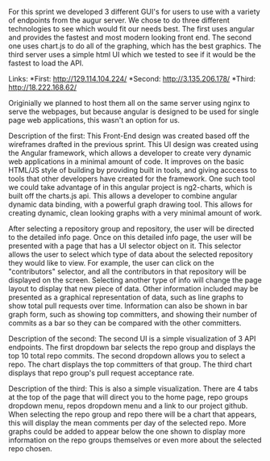 For this sprint we developed 3 different GUI's for users to use with a variety of endpoints from the augur server. We chose to do three different technologies to see which would fit our needs best. The first uses angular and provides the fastest and most modern looking front end. The second one uses chart.js to do all of the graphing, which has the best graphics. The third server uses a simple html UI which we tested to see if it would be the fastest to load the API.

Links: 
  *First: http://129.114.104.224/
  *Second: http://3.135.206.178/
  *Third: http://18.222.168.62/
  
 Originially we planned to host them all on the same server using nginx to serve the webpages, but because angular is designed to be used for single page web applications, this wasn't an option for us. 

Description of the first: This Front-End design was created based off the wireframes drafted in the previous sprint. This UI design was created using the Angular framework, which allows a developer to create very dynamic web applications in a minimal amount of code. It improves on the basic HTML/JS style of building by providing built in tools, and giving acccess to tools that other developers have created for the framework. One such tool we could take advantage of in this angular project is ng2-charts, which is built off the charts.js api. This allows a developer to combine angular dynamic data binding, with a powerful graph drawing tool. This allows for creating dynamic, clean looking graphs with a very minimal amount of work.
  
After selecting a repository group and repository, the user will be directed to the detailed info page. Once on this detailed info page, the user will be presented with a page that has a UI selector object on it. This selector allows the user to select which type of data about the selected repository they would like to view. For example, the user can click on the "contributors" selector, and all the contributors in that repository will be displayed on the screen. Selecting another type of info will change the page layout to display that new piece of data. Other information included may be presented as a graphical representation of data, such as line graphs to show total pull requests over time. Information can also be shown in bar graph form, such as showing top committers, and showing their number of commits as a bar so they can be compared with the other committers.

Description of the second: The second UI is a simple visualization of 3 API endpoints. The first dropdown bar selects the repo group and displays the top 10 total repo commits. The second dropdown allows you to select a repo. The chart displays the top committers of that group. The third chart displays that repo group's pull request acceptance rate.

Description of the third: This is also a simple visualization. There are 4 tabs at the top of the page that will direct you to the home page, repo groups dropdown menu, repos dropdown menu and a link to our project github. When selecting the repo group and repo there will be a chart that appears, this will display the mean comments per day of the selected repo. More graphs could be added to appear below the one shown to display more information on the repo groups themselves or even more about the selected repo chosen. 
